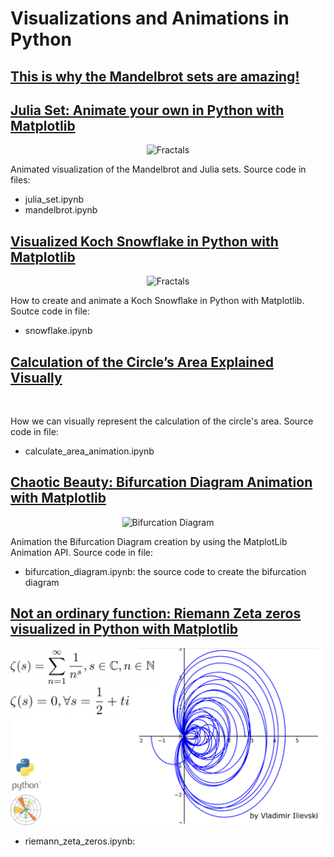 # Visualizations and Animations in Python


## [This is why the Mandelbrot sets are amazing!](https://isquared.digital/visualizations/2020-06-11-mandelbrot/)
## [Julia Set: Animate your own in Python with Matplotlib](https://isquared.digital/visualizations/2020-06-26-julia-set/)

<center>
<img src="../assets/animated_fractals_teaser.png" alt="Fractals" />
</center>

Animated visualization of the Mandelbrot and Julia sets. Source code in files:

- julia_set.ipynb
- mandelbrot.ipynb

## [Visualized Koch Snowflake in Python with Matplotlib](https://isquared.digital/visualizations/2020-06-15-koch-curve/)

<center>
<img src="../assets/koch_snowflake.png" alt="Fractals" />
</center>

How to create and animate a Koch Snowflake in Python with Matplotlib. Soutce code in file:

- snowflake.ipynb

## [Calculation of the Circle’s Area Explained Visually](https://isquared.digital/visualizations/2020-06-07-area-circle/)

<center>
<img src="../assets/calculate_circle_area.png" alt="" />
</center>

How we can visually represent the calculation of the circle's area. Source code in file:

- calculate_area_animation.ipynb


## [Chaotic Beauty: Bifurcation Diagram Animation with Matplotlib](https://ilievskiv.github.io/visualizations/2020-11-18-bufurcation-diagram/)

<center>
<img src="../assets/bifurcation.png" alt="Bifurcation Diagram" />
</center>

Animation the Bifurcation Diagram creation by using the MatplotLib Animation API. Source code in file:

- bifurcation_diagram.ipynb: the source code to create the bifurcation diagram

## [Not an ordinary function: Riemann Zeta zeros visualized in Python with Matplotlib](https://isquared.digital/visualizations/2021-02-25-riemann-zeta-zeros)

<center>
<img src="../assets/riemann_zeta_zeros.png" alt="Bifurcation Diagram" />
</center>

- riemann_zeta_zeros.ipynb: